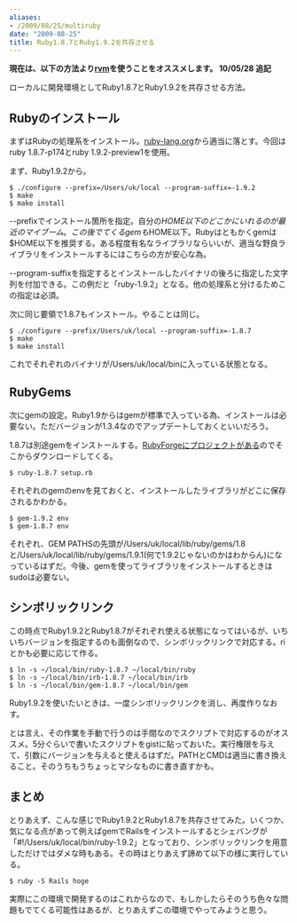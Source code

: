 ```yaml
---
aliases:
- /2009/08/25/multiruby
date: "2009-08-25"
title: Ruby1.8.7とRuby1.9.2を共存させる
---
```

<strong>現在は、以下の方法より<a href="http://rvm.beginrescueend.com/">rvm</a>を使うことをオススメします。 10/05/28 追記</strong>

ローカルに開発環境としてRuby1.8.7とRuby1.9.2を共存させる方法。

<h2>Rubyのインストール</h2>
まずはRubyの処理系をインストール。<a href="http://www.ruby-lang.org/ja/">ruby-lang.org</a>から適当に落とす。今回はruby 1.8.7-p174とruby 1.9.2-preview1を使用。

まず、Ruby1.9.2から。

<pre><code>$ ./configure --prefix=/Users/uk/local --program-suffix=-1.9.2
$ make
$ make install
</code></pre>

--prefixでインストール箇所を指定。自分の$HOME以下のどこかにいれるのが最近のマイブーム。この後でてくるgemも$HOME以下。Rubyはともかくgemは$HOME以下を推奨する。ある程度有名なライブラリならいいが、適当な野良ライブラリをインストールするにはこちらの方が安心な為。

--program-suffixを指定するとインストールしたバイナリの後ろに指定した文字列を付加できる。この例だと「ruby-1.9.2」となる。他の処理系と分けるためこの指定は必須。

次に同じ要領で1.8.7もインストール。やることは同じ。

<pre><code>$ ./configure --prefix/Users/uk/local --program-suffix=-1.8.7
$ make
$ make install
</code></pre>

これでそれぞれのバイナリが/Users/uk/local/binに入っている状態となる。

<h2>RubyGems</h2>
次にgemの設定。Ruby1.9からはgemが標準で入っている為、インストールは必要ない。ただバージョンが1.3.4なのでアップデートしておくといいだろう。

1.8.7は別途gemをインストールする。<a href="http://rubyforge.org/projects/rubygems/">RubyForgeにプロジェクトがある</a>のでそこからダウンロードしてくる。

<pre><code>$ ruby-1.8.7 setup.rb
</code></pre>

それぞれのgemのenvを見ておくと、インストールしたライブラリがどこに保存されるかわかる。

<pre><code>$ gem-1.9.2 env
$ gem-1.8.7 env
</code></pre>

それぞれ、GEM PATHSの先頭が/Users/uk/local/lib/ruby/gems/1.8と/Users/uk/local/lib/ruby/gems/1.9.1(何で1.9.2じゃないのかはわからん)になっているはずだ。今後、gemを使ってライブラリをインストールするときはsudoは必要ない。

<h2>シンボリックリンク</h2>
この時点でRuby1.9.2とRuby1.8.7がそれぞれ使える状態になってはいるが、いちいちバージョンを指定するのも面倒なので、シンボリックリンクで対応する。riとかも必要に応じて作る。

<pre><code>$ ln -s ~/local/bin/ruby-1.8.7 ~/local/bin/ruby
$ ln -s ~/local/bin/irb-1.8.7 ~/local/bin/irb
$ ln -s ~/local/bin/gem-1.8.7 ~/local/bin/gem
</code></pre>

Ruby1.9.2を使いたいときは、一度シンボリックリンクを消し、再度作りなおす。

とは言え、その作業を手動で行うのは手間なのでスクリプトで対応するのがオススメ。5分ぐらいで書いたスクリプトをgistに貼っておいた。実行権限を与えて、引数にバージョンを与えると使えるはずだ。PATHとCMDは適当に書き換えること。そのうちもうちょっとマシなものに書き直すかも。

<script src="http://gist.github.com/174406.js"></script>

<h2>まとめ</h2>
とりあえず、こんな感じでRuby1.9.2とRuby1.8.7を共存させてみた。いくつか、気になる点があって例えばgemでRailsをインストールするとシェバングが「#!/Users/uk/local/bin/ruby-1.9.2」となっており、シンボリックリンクを用意しただけではダメな時もある。その時はとりあえず諦めて以下の様に実行している。

<pre><code>$ ruby -S Rails hoge
</code></pre>

実際にこの環境で開発するのはこれからなので、もしかしたらそのうち色々な問題もでてくる可能性はあるが、とりあえずこの環境でやってみようと思う。